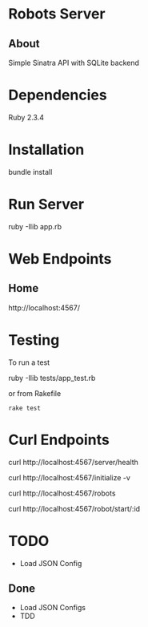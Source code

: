 Robots Server
=============

About
-----

Simple Sinatra API with SQLite backend

Dependencies
============
Ruby 2.3.4

Installation
============

bundle install

Run Server
==========
ruby -Ilib app.rb

Web Endpoints
=============

Home
----
http://localhost:4567/


Testing
=======
To run a test

ruby -Ilib tests/app_test.rb

or from Rakefile

`rake test`

Curl Endpoints
==============

curl http://localhost:4567/server/health

curl http://localhost:4567/initialize -v

curl http://localhost:4567/robots

curl http://localhost:4567/robot/start/:id



TODO
====

- Load JSON Config

Done
----
- Load JSON Configs
- TDD
